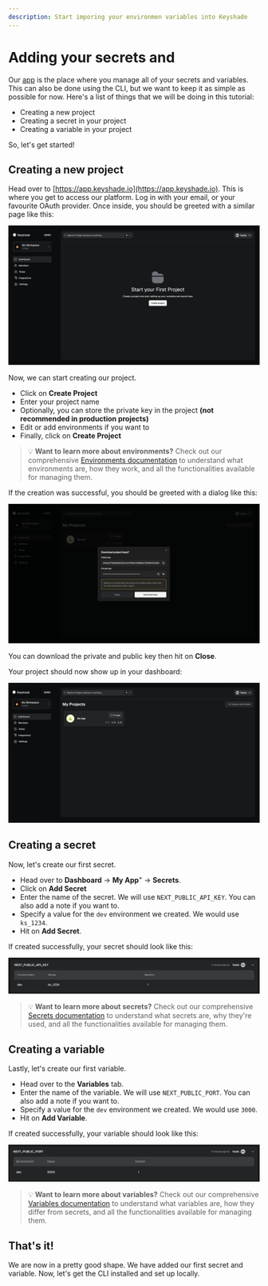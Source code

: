 ```yaml
---
description: Start imporing your environmen variables into Keyshade
---
```


# Adding your secrets and 

Our [app](https://app.keyshade.io) is the place where you manage all of your secrets and variables. This can also be done using the CLI, but we want to keep it as simple as possible for now. Here's a list of things that we will be doing in this tutorial:

- Creating a new project
- Creating a secret in your project
- Creating a variable in your project

So, let's get started!

## Creating a new project

Head over to [https://app.keyshade.io](https://app.keyshade.io). This is where you get to access our platform. Log in with your email, or your favourite OAuth provider. Once inside, you should be greeted with a similar page like this:

![Dashboard](../../blob/dashboard.png)

Now, we can start creating our project.

- Click on **Create Project**
- Enter your project name
- Optionally, you can store the private key in the project **(not recommended in production projects)**
- Edit or add environments if you want to
- Finally, click on **Create Project**

> 💡 **Want to learn more about environments?** Check out our comprehensive [Environments documentation](../../internals/environments.md) to understand what environments are, how they work, and all the functionalities available for managing them.

If the creation was successful, you should be greeted with a dialog like this:

![Success](../../blob/create-project-success.png) 

You can download the private and public key then hit on **Close**.

Your project should now show up in your dashboard:

![Dashboard](../../blob/dashboard-with-project.png)

## Creating a secret

Now, let's create our first secret.

- Head over to **Dashboard** → **My App**" → **Secrets**.
- Click on **Add Secret**
- Enter the name of the secret. We will use `NEXT_PUBLIC_API_KEY`. You can also add a note if you want to.
- Specify a value for the `dev` environment we created. We would use `ks_1234`.
- Hit on **Add Secret**.

If created successfully, your secret should look like this:

![Success](../../blob/secret.png)

> 💡 **Want to learn more about secrets?** Check out our comprehensive [Secrets documentation](../../internals/secrets.md) to understand what secrets are, why they're used, and all the functionalities available for managing them.

## Creating a variable

Lastly, let's create our first variable.

- Head over to the **Variables** tab.
- Enter the name of the variable. We will use `NEXT_PUBLIC_PORT`. You can also add a note if you want to.
- Specify a value for the `dev` environment we created. We would use `3000`.
- Hit on **Add Variable**.

If created successfully, your variable should look like this:

![Success](../../blob/variable.png)

> 💡 **Want to learn more about variables?** Check out our comprehensive [Variables documentation](../../internals/variables.md) to understand what variables are, how they differ from secrets, and all the functionalities available for managing them.

## That's it!

We are now in a pretty good shape. We have added our first secret and variable. Now, let's get the CLI installed and set up locally.
